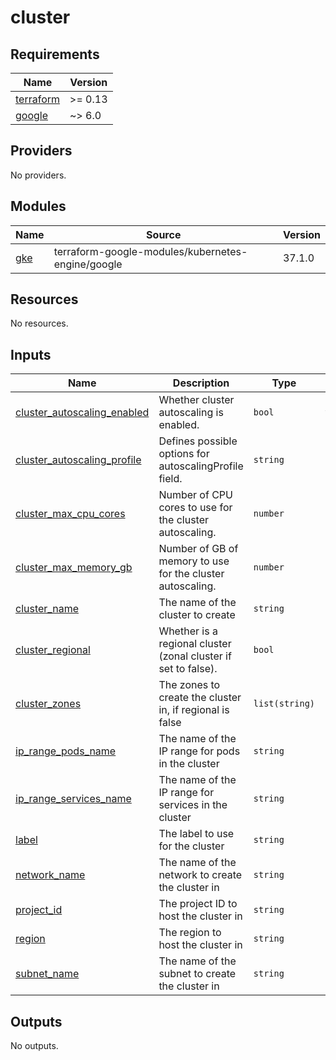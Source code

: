 # cluster

<!-- BEGIN_TF_DOCS -->
## Requirements

| Name | Version |
|------|---------|
| <a name="requirement_terraform"></a> [terraform](#requirement\_terraform) | >= 0.13 |
| <a name="requirement_google"></a> [google](#requirement\_google) | ~> 6.0 |

## Providers

No providers.

## Modules

| Name | Source | Version |
|------|--------|---------|
| <a name="module_gke"></a> [gke](#module\_gke) | terraform-google-modules/kubernetes-engine/google | 37.1.0 |

## Resources

No resources.

## Inputs

| Name | Description | Type | Default | Required |
|------|-------------|------|---------|:--------:|
| <a name="input_cluster_autoscaling_enabled"></a> [cluster\_autoscaling\_enabled](#input\_cluster\_autoscaling\_enabled) | Whether cluster autoscaling is enabled. | `bool` | `true` | no |
| <a name="input_cluster_autoscaling_profile"></a> [cluster\_autoscaling\_profile](#input\_cluster\_autoscaling\_profile) | Defines possible options for autoscalingProfile field. | `string` | n/a | yes |
| <a name="input_cluster_max_cpu_cores"></a> [cluster\_max\_cpu\_cores](#input\_cluster\_max\_cpu\_cores) | Number of CPU cores to use for the cluster autoscaling. | `number` | n/a | yes |
| <a name="input_cluster_max_memory_gb"></a> [cluster\_max\_memory\_gb](#input\_cluster\_max\_memory\_gb) | Number of GB of memory to use for the cluster autoscaling. | `number` | n/a | yes |
| <a name="input_cluster_name"></a> [cluster\_name](#input\_cluster\_name) | The name of the cluster to create | `string` | n/a | yes |
| <a name="input_cluster_regional"></a> [cluster\_regional](#input\_cluster\_regional) | Whether is a regional cluster (zonal cluster if set to false). | `bool` | n/a | yes |
| <a name="input_cluster_zones"></a> [cluster\_zones](#input\_cluster\_zones) | The zones to create the cluster in, if regional is false | `list(string)` | n/a | yes |
| <a name="input_ip_range_pods_name"></a> [ip\_range\_pods\_name](#input\_ip\_range\_pods\_name) | The name of the IP range for pods in the cluster | `string` | n/a | yes |
| <a name="input_ip_range_services_name"></a> [ip\_range\_services\_name](#input\_ip\_range\_services\_name) | The name of the IP range for services in the cluster | `string` | n/a | yes |
| <a name="input_label"></a> [label](#input\_label) | The label to use for the cluster | `string` | n/a | yes |
| <a name="input_network_name"></a> [network\_name](#input\_network\_name) | The name of the network to create the cluster in | `string` | n/a | yes |
| <a name="input_project_id"></a> [project\_id](#input\_project\_id) | The project ID to host the cluster in | `string` | n/a | yes |
| <a name="input_region"></a> [region](#input\_region) | The region to host the cluster in | `string` | n/a | yes |
| <a name="input_subnet_name"></a> [subnet\_name](#input\_subnet\_name) | The name of the subnet to create the cluster in | `string` | n/a | yes |

## Outputs

No outputs.
<!-- END_TF_DOCS -->
